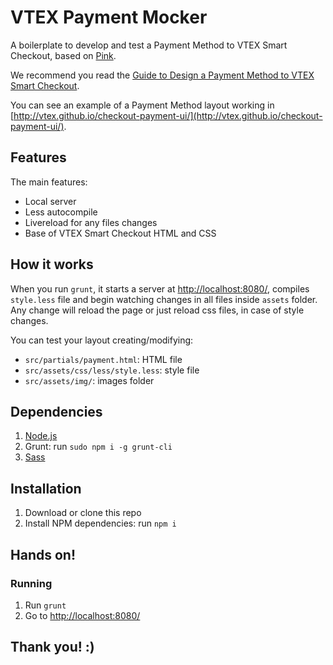# VTEX Payment Mocker

A boilerplate to develop and test a Payment Method to VTEX Smart Checkout, based on [Pink](https://github.com/augustocb/pink).

We recommend you read the [Guide to Design a Payment Method to VTEX Smart Checkout](https://docs.google.com/document/d/16JVEF6I5brdUl_zHpE6kUriVKuigycVUNEt20iPyoNI/edit#heading=h.qytoq9cybc2s).

You can see an example of a Payment Method layout working in [http://vtex.github.io/checkout-payment-ui/](http://vtex.github.io/checkout-payment-ui/).

## Features

The main features:

*   Local server
*   Less autocompile
*   Livereload for any files changes
*   Base of VTEX Smart Checkout HTML and CSS

## How it works

When you run `grunt`, it starts a server at [http://localhost:8080/](http://localhost:8080/), compiles `style.less` file and begin watching changes in all files inside `assets` folder. Any change will reload the page or just reload css files, in case of style changes.

You can test your layout creating/modifying:

*   `src/partials/payment.html`: HTML file
*   `src/assets/css/less/style.less`: style file
*   `src/assets/img/`: images folder

## Dependencies

1.  [Node.js](http://nodejs.org/download)
2.  Grunt: run `sudo npm i -g grunt-cli`
3.  [Sass](http://sass-lang.com/install)

## Installation

1.  Download or clone this repo
2.  Install NPM dependencies: run `npm i`

## Hands on!

### Running

1.  Run `grunt`
2.  Go to [http://localhost:8080/](http://localhost:8080/)

## Thank you! :)
